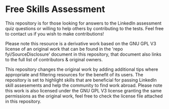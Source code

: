 # Free Skills Assessment
<a id="top-page"></a>

This repository is for those looking for answers to the LinkedIn assessment quiz questions or willing to help others by contributing to the tests. Feel free to contact us if you wish to make contributions!

Please note this resource is a derivative work based on the GNU GPL V3 license of an original work that can be found in the 'repo fyi/SourceDisclosure' document in this repository, that document also links to the full list of contributors & original owners.

This repository changes the original work by adding additional tips where appropriate and filtering resources for the benefit of its users. The repository is set to highlight skills that are beneficial for passing LinkedIn skill assesements and help the community to find work abroad. Please note this work is also licensed under the GNU GPL V3 license granting the same permissions as the original work, feel free to check the license file attached in this repository.
